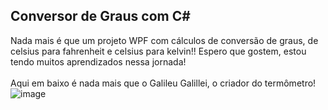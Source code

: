 ## Conversor de Graus com C#
Nada mais é que um projeto WPF com cálculos de conversão de graus, de celsius para fahrenheit e celsius para kelvin!! Espero que gostem, estou tendo muitos aprendizados nessa jornada!<br><br>
Aqui em baixo é nada mais que o Galileu Galillei, o criador do termômetro! <br>
![image](https://github.com/LucasAdao/conversor-de-graus/assets/100219854/fd4c7dde-7487-4b0e-8f44-0572cfdff424)

